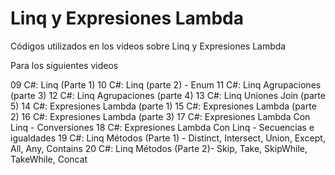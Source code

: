 # Linq y Expresiones Lambda
Códigos utilizados en los vídeos sobre Linq y Expresiones Lambda

Para los siguientes videos 

09 C#: Linq (Parte 1)
10 C#: Linq (parte 2) - Enum
11 C#: Linq Agrupaciones (parte 3)
12 C#: Linq Agrupaciones (parte 4)
13 C#: Linq Uniones Join (parte 5)
14 C#: Expresiones Lambda (parte 1)
15 C#: Expresiones Lambda (parte 2)
16 C#: Expresiones Lambda (parte 3)
17 C#: Expresiones Lambda Con Linq - Conversiones
18 C#: Expresiones Lambda Con Linq - Secuencias e igualdades
19 C#: Linq Métodos (Parte 1) - Distinct, Intersect, Union, Except, All, Any, Contains
20 C#: Linq Métodos (Parte 2)- Skip, Take, SkipWhile, TakeWhile, Concat
